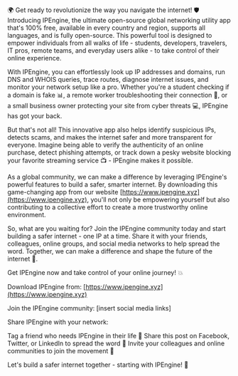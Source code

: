 🌍 Get ready to revolutionize the way you navigate the internet! 🛡️ Introducing IPEngine, the ultimate open-source global networking utility app that's 100% free, available in every country and region, supports all languages, and is fully open-source. This powerful tool is designed to empower individuals from all walks of life - students, developers, travelers, IT pros, remote teams, and everyday users alike - to take control of their online experience.

With IPEngine, you can effortlessly look up IP addresses and domains, run DNS and WHOIS queries, trace routes, diagnose internet issues, and monitor your network setup like a pro. Whether you're a student checking if a domain is fake 📊, a remote worker troubleshooting their connection 🔧, or a small business owner protecting your site from cyber threats 💻, IPEngine has got your back.

But that's not all! This innovative app also helps identify suspicious IPs, detects scams, and makes the internet safer and more transparent for everyone. Imagine being able to verify the authenticity of an online purchase, detect phishing attempts, or track down a pesky website blocking your favorite streaming service 📺 - IPEngine makes it possible.

As a global community, we can make a difference by leveraging IPEngine's powerful features to build a safer, smarter internet. By downloading this game-changing app from our website [https://www.ipengine.xyz](https://www.ipengine.xyz), you'll not only be empowering yourself but also contributing to a collective effort to create a more trustworthy online environment.

So, what are you waiting for? Join the IPEngine community today and start building a safer internet - one IP at a time. Share it with your friends, colleagues, online groups, and social media networks to help spread the word. Together, we can make a difference and shape the future of the internet 🚀.

Get IPEngine now and take control of your online journey! 💥

Download IPEngine from: [https://www.ipengine.xyz](https://www.ipengine.xyz)

Join the IPEngine community: [insert social media links]

Share IPEngine with your network:

Tag a friend who needs IPEngine in their life 🤝
Share this post on Facebook, Twitter, or LinkedIn to spread the word 📱
Invite your colleagues and online communities to join the movement 💬

Let's build a safer internet together - starting with IPEngine! 🌟